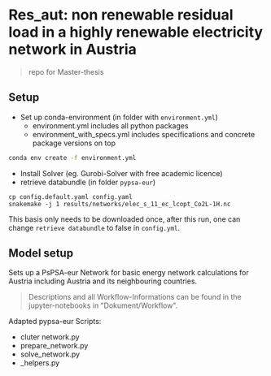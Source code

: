 # Res_aut: non renewable residual load in a highly renewable electricity network in Austria 
> repo for Master-thesis

## Setup
- Set up conda-environment (in folder with `environment.yml`)
  - environment.yml includes all python packages
  - environment_with_specs.yml includes specifications and concrete package versions on top
```bash
conda env create -f environment.yml
```


- Install Solver (eg. Gurobi-Solver with free academic licence)
- retrieve databundle (in folder `pypsa-eur`)
~~~
cp config.default.yaml config.yaml
snakemake -j 1 results/networks/elec_s_11_ec_lcopt_Co2L-1H.nc
~~~
This basis only needs to be downloaded once, after this run, one can change `retrieve databundle` to false in `config.yml`.

## Model setup
Sets up a PsPSA-eur Network for basic energy network calculations for Austria including Austria and its neighbouring countries.

> Descriptions and all Workflow-Informations can be found in the jupyter-notebooks in "Dokument/Workflow". 

Adapted pypsa-eur Scripts:
- cluter network.py
- prepare_network.py
- solve_network.py
- _helpers.py
